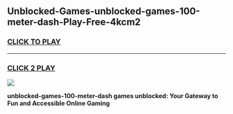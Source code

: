 
## Unblocked-Games-unblocked-games-100-meter-dash-Play-Free-4kcm2
<h3>
<a href="https://premium76.site?title=unblocked-games-100-meter-dash&ref=23A">CLICK TO PLAY</a></h3>
<hr>

<h3>
<a href="https://premium76.site?title=unblocked-games-100-meter-dash&ref=23A">CLICK 2 PLAY</a>
  
</h3>

<a href="https://premium76.site?title=unblocked-games-100-meter-dash&ref=23A"><img src="https://clearcache.store/games.png"></a>


**unblocked-games-100-meter-dash games unblocked: Your Gateway to Fun and Accessible Online Gaming**

